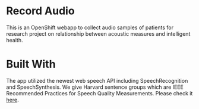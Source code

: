 # Record Audio

This is an OpenShift webapp to collect audio samples of patients for research project on relationship between acoustic measures and intelligent health. 

# Built With
The app utilized the newest web speech API including SpeechRecognition and SpeechSynthesis. We give Harvard sentence groups which are IEEE Recommended Practices for Speech Quality Measurements. Please check it [here](http://recordaudio-hongkun.apps.unc.edu/).